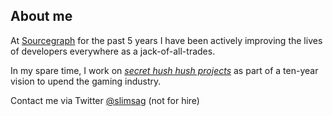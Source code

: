 ## About me

At [Sourcegraph](https://sourcegraph.com) for the past 5 years I have been actively improving the lives of developers everywhere as a jack-of-all-trades.

In my spare time, I work on _[secret hush hush projects](https://github.com/hexops)_ as part of a ten-year vision to upend the gaming industry.

Contact me via Twitter [@slimsag](https://twitter.com/slimsag) (not for hire)
